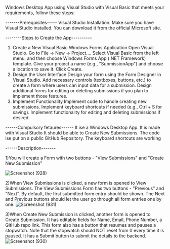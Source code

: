  Windows Desktop App using Visual Studio with Visual Basic that meets your requirements, follow these steps:


-------Prerequisites-----
Visual Studio Installation: Make sure you have Visual Studio installed. You can download it from the official Microsoft site.


--------Steps to Create the App----------
1. Create a New Visual Basic Windows Forms Application
Open Visual Studio.
Go to File -> New -> Project....
Select Visual Basic from the left menu, and then choose Windows Forms App (.NET Framework) template.
Give your project a name (e.g., "SubmissionApp") and choose a location to save it.
Click Create.
2. Design the User Interface
Design your form using the Form Designer in Visual Studio.
Add necessary controls (textboxes, buttons, etc.) to create a form where users can input data for a submission.
Design additional forms for editing or deleting submissions if you plan to implement those features.
3. Implement Functionality
Implement code to handle creating new submissions.
Implement keyboard shortcuts if needed (e.g., Ctrl + S for saving).
Implement functionality for editing and deleting submissions if desired.


------Compulsory fetaures------
It ise a Windows Desktop App.
It is made with Visual Studio 
It should be able to Create New Submissions.
The code ise put on a public GitHub Repository.
The keyboard shortcuts are working

------Description-------

1)You will create a Form with two buttons - "View Submissions" and "Create New Submission"

![Screenshot (928)](https://github.com/Karansankhe/WinFormsApp-Fontend-/assets/98593148/8b98a9bb-65dd-4c39-952f-eca17c35d94a)

2)When View Submissions is clicked, a new form is opened to View Submissions. The View Submissions Form has two buttons - "Previous" and "Next". By default, the first submitted form entry should be shown. The Next and Previous buttons should let the user go through all form entries one by one.
![Screenshot (931)](https://github.com/Karansankhe/WinFormsApp-Fontend-/assets/98593148/d4df90b5-cfe2-417c-b6b8-fcc867e63a39)

3)When Create New Submission is clicked, another form is opened to Create Submission. It has editable fields for Name, Email, Phone Number, a GitHub repo link. This form also has a button that resumes and pauses a stopwatch. Note that the stopwatch should NOT reset from 0 every time it is paused. It has a Submit button to submit the details to the backend.
![Screenshot (930)](https://github.com/Karansankhe/WinFormsApp-Fontend-/assets/98593148/12b615fc-9e3a-426f-b9ea-222da8fa812b)
